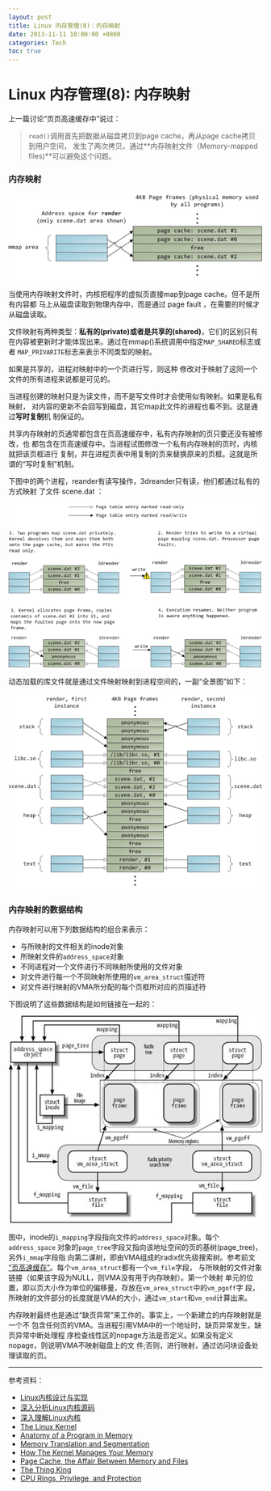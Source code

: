 ```yaml
---
layout: post
title: Linux 内存管理(8)：内存映射
date: 2013-11-11 10:00:00 +0800
categories: Tech
toc: true
---
```


# Linux 内存管理(8): 内存映射

上一篇讨论“页页高速缓存中”说过：

> `read()`调用首先把数据从磁盘拷贝到page cache，再从page cache拷贝到用户空间，
> 发生了两次拷贝。通过**内存映射文件（Memory-mapped files)**可以避免这个问题。

### 内存映射

![](img/mappedFileRead.png)

当使用内存映射文件时，内核把程序的虚拟页直接map到page cache。但不是所有内容都
马上从磁盘读取到物理内存中，而是通过 page fault ，在需要的时候才从磁盘读取。

文件映射有两种类型：**私有的(private)**或者是**共享的(shared)**，它们的区别只有
在内容被更新时才能体现出来。通过在mmap()系统调用中指定`MAP_SHARED`标志或者
`MAP_PRIVARITE`标志来表示不同类型的映射。

如果是共享的，进程对映射中的一个页进行写，则这种
修改对于映射了这同一个文件的所有进程来说都是可见的。

当进程创建的映射只是为读文件，而不是写文件时才会使用似有映射。如果是私有映射，
对内容的更新不会回写到磁盘，其它map此文件的进程也看不到。这是通过**写时复制**机
制保证的。

共享内存映射的页通常都包含在页高速缓存中，私有内存映射的页只要还没有被修改，也
都包含在页高速缓存中。当进程试图修改一个私有内存映射的页时，内核就把该页框进行
复制，并在进程页表中用复制的页来替换原来的页框。这就是所谓的“写时复制”机制。

下图中的两个进程，reander有读写操作，3dreander只有读，他们都通过私有的方式映射
了文件 scene.dat ：

![](img/copyOnWrite.png)

动态加载的库文件就是通过文件映射映射到进程空间的，一副“全景图”如下：

![](img/virtualToPhysicalMapping.png)

### 内存映射的数据结构

内存映射可以用下列数据结构的组合来表示：

* 与所映射的文件相关的inode对象
* 所映射文件的`address_space`对象
* 不同进程对一个文件进行不同映射所使用的文件对象
* 对文件进行每一个不同映射所使用的`vm_area_struct`描述符
* 对文件进行映射的VMA所分配的每个页框所对应的页描述符

下图说明了这些数据结构是如何链接在一起的：

![](img/mmap_data_structure.png)

图中，inode的`i_mapping`字段指向文件的`address_space`对象。每个`address_space`
对象的`page_tree`字段又指向该地址空间的页的基树(page_tree)，另外`i_mmap`字段指
向第二课树，即由VMA组成的radix优先级搜索树。参考前文
[“页高速缓存”](2013-11-10-mm_07_page_cache.md)。每个`vm_area_struct`都有一个`vm_file`字段，
与所映射的文件对象链接（如果该字段为NULL，则VMA没有用于内存映射）。第一个映射
单元的位置，即以页大小作为单位的偏移量，存放在`vm_area_struct`中的`vm_pgoff`字
段，所映射的文件部分的长度就是VMA的大小，通过`vm_start`和`vm_end`计算出来。

内存映射最终也是通过“缺页异常”来工作的。事实上，一个新建立的内存映射就是一个不
包含任何页的VMA。当进程引用VMA中的一个地址时，缺页异常发生，缺页异常中断处理程
序检查线性区的nopage方法是否定义。如果没有定义nopage，则说明VMA不映射磁盘上的文
件;否则，进行映射，通过访问块设备处理读取的页。

----

参考资料：

* [Linux内核设计与实现](http://book.douban.com/subject/6097773/)
* [深入分析Linux内核源码](http://oss.org.cn/kernel-book/ch06/6.3.1.htm)
* [深入理解Linux内核](http://book.douban.com/subject/2287506/)
* [The Linux Kernel](http://www.win.tue.nl/~aeb/linux/lk/lk.html)
* [Anatomy of a Program in Memory](http://duartes.org/gustavo/blog/post/anatomy-of-a-program-in-memory)
* [Memory Translation and Segmentation](http://duartes.org/gustavo/blog/post/memory-translation-and-segmentation)
* [How The Kernel Manages Your Memory](http://duartes.org/gustavo/blog/post/how-the-kernel-manages-your-memory)
* [Page Cache, the Affair Between Memory and Files](http://duartes.org/gustavo/blog/category/linux)
* [The Thing King](http://duartes.org/gustavo/blog/post/the-thing-king)
* [CPU Rings, Privilege, and Protection](http://duartes.org/gustavo/blog/post/cpu-rings-privilege-and-protection)

